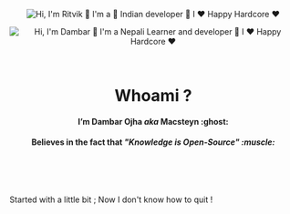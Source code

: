 <p align="center" >

 <img src="https://github.com/greyhatguy007/resources/blob/main/Intro.gif" alt="Hi, I'm Ritvik 👋 I'm a 🚀 Indian developer 🚀 I ❤️ Happy Hardcore ❤️">
</p>
<p align="center" >

 <img src="https://github.com/gMacsteyn/resources/blob/main/Intro.gif" alt="Hi, I'm Dambar 👋 I'm a Nepali Learner and developer 🚀 I ❤️ Happy Hardcore ❤️">
</p>

<br/>

<h1 align="center"> <b> Whoami ?  </b> </h1>

<h4 align="center"> I’m Dambar Ojha <I> aka </I> Macsteyn :ghost: </h4>

<h4 align="center"> Believes in the fact that <b><i>"Knowledge is Open-Source" :muscle: </i></b> </h4>
<br></br>

<br/>

Started with a little bit ;
Now I don't know how to quit !
```
